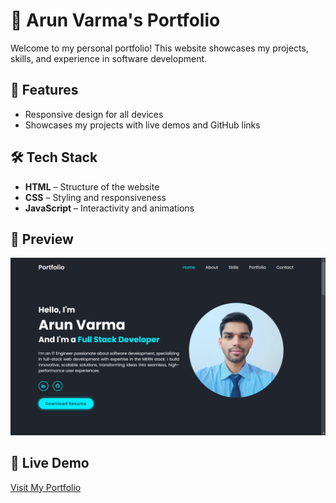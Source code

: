 # 🚀 Arun Varma's Portfolio

Welcome to my personal portfolio! This website showcases my projects, skills, and experience in software development.

## 🌟 Features

- Responsive design for all devices
- Showcases my projects with live demos and GitHub links

## 🛠 Tech Stack

- **HTML** – Structure of the website
- **CSS** – Styling and responsiveness
- **JavaScript** – Interactivity and animations

## 📸 Preview

![Portfolio Screenshot](public/images/portfolio-img.png)

## 🔗 Live Demo

[Visit My Portfolio]()
